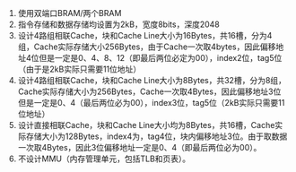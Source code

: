 1. 使用双端口BRAM/两个BRAM
2. 指令存储和数据存储均设置为2kB，宽度8bits，深度2048
3. 设计4路组相联Cache，块和Cache Line大小为16Bytes，共16槽，分为4组，Cache实际存储大小256Bytes，由于Cache一次取4bytes，因此偏移地址4位但是一定是0、4、8、12（即最后两位必定为00），index2位，tag5位（由于是2kB实际只需要11位地址）
4. 设计4路组相联Cache，块和Cache Line大小为8Bytes，共32槽，分为8组，Cache实际存储大小为256Bytes，Cache一次取4Bytes，因此偏移地址3位但是一定是0、4（最后两位必为00），index3位，tag5位（2kB实际只需要11位地址）
5. 设计直接相联Cache，块和Cache Line大小均为8Bytes，共16槽，Cache实际存储大小为128Bytes，index4为，tag4位，块内偏移地址3位。由于取数据一次取4Bytes，因此3位偏移地址一定是0、4（即最后两位必为00）。
6. 不设计MMU（内存管理单元，包括TLB和页表）。